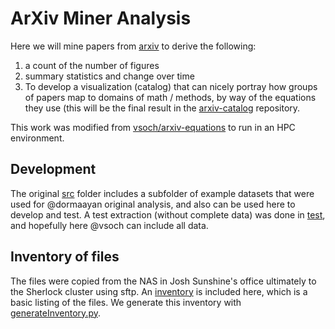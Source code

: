 # ArXiv Miner Analysis

Here we will mine papers from [arxiv](https://arxiv.org/help/bulk_data) to derive the following:

 1. a count of the number of figures
 2. summary statistics and change over time
 3. To develop a visualization (catalog) that can nicely portray how groups of papers map to domains of math / methods, by way of the equations they use (this will be the final result in the [arxiv-catalog](https://www.github.com/vsoch/arxiv-catalog) repository.
 
This work was modified from [vsoch/arxiv-equations](https://www.github.com/vsoch/arxiv-equations) to run
in an HPC environment.

## Development

The original [src](../src) folder includes a subfolder of example datasets that were used 
for @dormaayan original analysis, and also can be used here to develop and test. A test
extraction (without complete data) was done in [test](../test), and hopefully here @vsoch
can include all data.

## Inventory of files

The files were copied from the NAS in Josh Sunshine's office ultimately to the Sherlock
cluster using sftp. An [inventory](inventory.tsv) is included here, which is a basic listing
of the files. We generate this inventory with [generateInventory.py](generateInventory.py).
